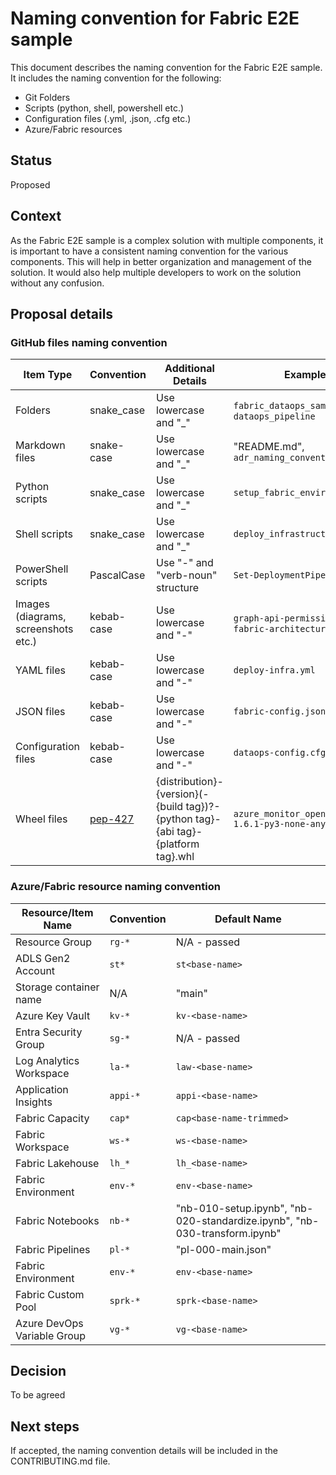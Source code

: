 # Naming convention for Fabric E2E sample

This document describes the naming convention for the Fabric E2E sample. It includes the naming convention for the following:

- Git Folders
- Scripts (python, shell, powershell etc.)
- Configuration files (.yml, .json, .cfg etc.)
- Azure/Fabric resources

## Status

Proposed

## Context

As the Fabric E2E sample is a complex solution with multiple components, it is important to have a consistent naming convention for the various components. This will help in better organization and management of the solution. It would also help multiple developers to work on the solution without any confusion.

## Proposal details

### GitHub files naming convention

| Item Type | Convention | Additional Details | Example |
| --- | --- | --- | --- |
| Folders | snake_case | Use lowercase and "_" | `fabric_dataops_sample`, `dataops_pipeline` |
| Markdown files | snake-case | Use lowercase and "_" | "README.md", `adr_naming_convention.md` |
| Python scripts | snake_case | Use lowercase and "_" | `setup_fabric_environment.py` |
| Shell scripts | snake_case | Use lowercase and "_" | `deploy_infrastructure.sh` |
| PowerShell scripts | PascalCase | Use "-" and "verb-noun" structure | `Set-DeploymentPipelines.ps1` |
| Images (diagrams, screenshots etc.) | kebab-case | Use lowercase and "-" | `graph-api-permission.png`, `fabric-architecture.drawio`|
| YAML files | kebab-case | Use lowercase and "-" | `deploy-infra.yml` |
| JSON files | kebab-case | Use lowercase and "-" | `fabric-config.json` |
| Configuration files | kebab-case | Use lowercase and "-" | `dataops-config.cfg` |
| Wheel files | [pep-427](https://peps.python.org/pep-0427/) | {distribution}-{version}(-{build tag})?-{python tag}-{abi tag}-{platform tag}.whl | `azure_monitor_opentelemetry-1.6.1-py3-none-any.whl` |

### Azure/Fabric resource naming convention

| Resource/Item Name | Convention | Default Name |
| --- | --- | --- |
| Resource Group | `rg-*` | N/A - passed |
| ADLS Gen2 Account | `st*` | `st<base-name>` |
| Storage container name | N/A | "main" |
| Azure Key Vault | `kv-*` | `kv-<base-name>` |
| Entra Security Group | `sg-*` | N/A - passed |
| Log Analytics Workspace | `la-*` | `law-<base-name>` |
| Application Insights | `appi-*` | `appi-<base-name>` |
| Fabric Capacity | `cap*` | `cap<base-name-trimmed>` |
| Fabric Workspace | `ws-*` | `ws-<base-name>` |
| Fabric Lakehouse | `lh_*` | `lh_<base-name>` |
| Fabric Environment | `env-*` | `env-<base-name>` |
| Fabric Notebooks | `nb-*` | "nb-010-setup.ipynb", "nb-020-standardize.ipynb", "nb-030-transform.ipynb" |
| Fabric Pipelines | `pl-*` | "pl-000-main.json" |
| Fabric Environment | `env-*` | `env-<base-name>` |
| Fabric Custom Pool | `sprk-*` | `sprk-<base-name>` |
| Azure DevOps Variable Group | `vg-*` | `vg-<base-name>` |

## Decision

To be agreed

## Next steps

If accepted, the naming convention details will be included in the CONTRIBUTING.md file.
